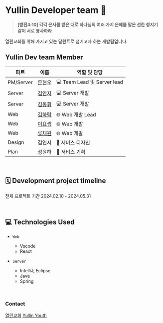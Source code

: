 # Yullin Developer team 👋
> **[벧전4:10] 각각 은사를 받은 대로 하나님의 여러 가지 은혜를 맡은 선한 청지기 같이 서로 봉사하라** <br>

열린교회를 위해 가지고 있는 달란트로 섬기고자 하는 개발팀입니다.
<br>

## Yullin Dev team Member
| 파트 | 이름 | 역할 및 담당 |
| --- | --- | --- |
| PM/Server | [문현우](https://github.com/nnlnuu) | 💻 Team Lead 및 Server lead |
| Server | [김연지](https://github.com/Yeonji-Lindsay) | 💻 Server 개발 |
| Server | [김동휘](https://github.com/qlqsns) | 💻 Server 개발 |
| Web | [김하람](https://github.com/alicehrk) | 🌐 Web 개발 Lead |
| Web | [이요셉](https://github.com/kebab000) | 🌐 Web 개발 |
| Web | [류채원](https://github.com/RyuChaewon) | 🌐 Web 개발 |
| Design | 김연서 | 📢 서비스 디자인 |
| Plan | 성윤하 | 📢 서비스 기획 |
<br>

## 🗓️ Development project timeline

전체 프로젝트 기간
2024.02.10 - 2024.05.31

<br>

## 💻 Technologies Used
- `Web`  
  - Vscode
  - React
    
- `Server`
  - IntelliJ, Eclipse
  - Java
  - Spring 
<br>

### Contact
[열린교회](https://www.yullin.org)  [Yullin Youth](https://www.youtube.com/@yullinyouth426)
<!--

**Here are some ideas to get you started:**

🙋‍♀️ A short introduction - what is your organization all about?
🌈 Contribution guidelines - how can the community get involved?
👩‍💻 Useful resources - where can the community find your docs? Is there anything else the community should know?
🍿 Fun facts - what does your team eat for breakfast?
🧙 Remember, you can do mighty things with the power of [Markdown](https://docs.github.com/github/writing-on-github/getting-started-with-writing-and-formatting-on-github/basic-writing-and-formatting-syntax)
-->
